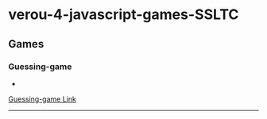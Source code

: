 # verou-4-javascript-games-SSLTC

## Games

### Guessing-game

- 

<a href="./Guessing-game">Guessing-game Link</a>

___